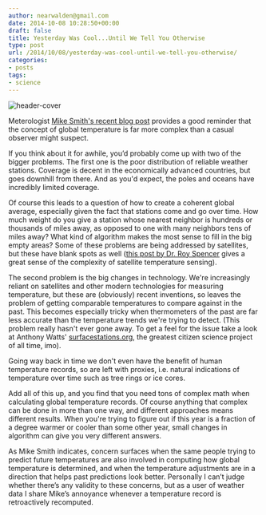 ```yaml
---
author: nearwalden@gmail.com
date: 2014-10-08 10:28:50+00:00
draft: false
title: Yesterday Was Cool...Until We Tell You Otherwise
type: post
url: /2014/10/08/yesterday-was-cool-until-we-tell-you-otherwise/
categories:
- posts
tags:
- science
---
```


![header-cover](/images/2014/Oct/thermometer.jpeg)






Meterologist [Mike Smith's recent blog post](http://meteorologicalmusings.blogspot.com/2014/10/temperature-adjustments.html) provides a good reminder that the concept of global temperature is far more complex than a casual observer might suspect.





If you think about it for awhile, you’d probably come up with two of the bigger problems.  The first one is the poor distribution of reliable weather stations.  Coverage is decent in the economically advanced countries, but goes downhill from there.  And as you'd expect, the poles and oceans have incredibly limited coverage.





Of course this leads to a question of how to create a coherent global average, especially given the fact that stations come and go over time.  How much weight do you give a station whose nearest neighbor is hundreds or thousands of miles away, as opposed to one with many neighbors tens of miles away?  What kind of algorithm makes the most sense to fill in the big empty areas?  Some of these problems are being addressed by satellites, but these have blank spots as well ([this post by Dr. Roy Spencer](http://www.drroyspencer.com/2010/01/how-the-uah-global-temperatures-are-produced/) gives a great sense of the complexity of satellite temperature sensing).





The second problem is the big changes in technology.  We're increasingly reliant on satellites and other modern technologies for measuring temperature, but these are (obviously) recent inventions, so leaves the problem of getting comparable temperatures to compare against in the past.  This becomes especially tricky when thermometers of the past are far less accurate than the temperature trends we're trying to detect.  (This problem really hasn't ever gone away.  To get a feel for the issue take a look at Anthony Watts' [surfacestations.org](http://www.surfacestations.org), the greatest citizen science project of all time, imo).





Going way back in time we don't even have the benefit of human temperature records, so are left with proxies, i.e. natural indications of temperature over time such as tree rings or ice cores.





Add all of this up, and you find that you need tons of complex math when calculating global temperature records.  Of course anything that complex can be done in more than one way, and different approaches means different results. When you're trying to figure out if this year is a fraction of a degree warmer or cooler than some other year, small changes in algorithm can give you very different answers.





As Mike Smith indicates, concern surfaces when the same people trying to predict future temperatures are also involved in computing how global temperature is determined, and when the temperature adjustments are in a direction that helps past predictions look better. Personally I can’t judge whether there’s any validity to these concerns, but as a user of weather data I share Mike’s annoyance whenever a temperature record is retroactively recomputed.



